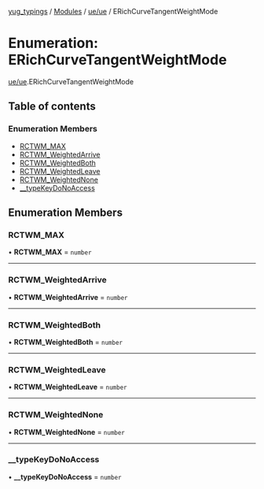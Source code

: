[yug_typings](../README.md) / [Modules](../modules.md) / [ue/ue](../modules/ue_ue.md) / ERichCurveTangentWeightMode

# Enumeration: ERichCurveTangentWeightMode

[ue/ue](../modules/ue_ue.md).ERichCurveTangentWeightMode

## Table of contents

### Enumeration Members

- [RCTWM\_MAX](ue_ue.ERichCurveTangentWeightMode.md#rctwm_max)
- [RCTWM\_WeightedArrive](ue_ue.ERichCurveTangentWeightMode.md#rctwm_weightedarrive)
- [RCTWM\_WeightedBoth](ue_ue.ERichCurveTangentWeightMode.md#rctwm_weightedboth)
- [RCTWM\_WeightedLeave](ue_ue.ERichCurveTangentWeightMode.md#rctwm_weightedleave)
- [RCTWM\_WeightedNone](ue_ue.ERichCurveTangentWeightMode.md#rctwm_weightednone)
- [\_\_typeKeyDoNoAccess](ue_ue.ERichCurveTangentWeightMode.md#__typekeydonoaccess)

## Enumeration Members

### RCTWM\_MAX

• **RCTWM\_MAX** = `number`

___

### RCTWM\_WeightedArrive

• **RCTWM\_WeightedArrive** = `number`

___

### RCTWM\_WeightedBoth

• **RCTWM\_WeightedBoth** = `number`

___

### RCTWM\_WeightedLeave

• **RCTWM\_WeightedLeave** = `number`

___

### RCTWM\_WeightedNone

• **RCTWM\_WeightedNone** = `number`

___

### \_\_typeKeyDoNoAccess

• **\_\_typeKeyDoNoAccess** = `number`
